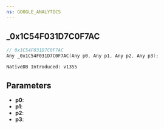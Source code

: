```yaml
---
ns: GOOGLE_ANALYTICS
---
```

## _0x1C54F031D7C0F7AC

```c
// 0x1C54F031D7C0F7AC
Any _0x1C54F031D7C0F7AC(Any p0, Any p1, Any p2, Any p3);
```

```
NativeDB Introduced: v1355
```

## Parameters
* **p0**:
* **p1**:
* **p2**:
* **p3**:
